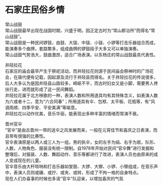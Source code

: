 # 石家庄民俗乡情  

常山战鼓  
常山战鼓最早出现在战国时期，兴盛于明，因正定古时为“常山郡治所”而得名“常山战鼓”。   
常山战鼓是一种民间锣鼓，由鼓、大钹、中钹、小钹、小锣等打击乐器组合而成，能演奏多个曲牌，套路繁多，组成曲牌的锣鼓段子大多又可以单独演奏。   
常山战鼓气势浩大，鼓曲激昂，适合广场表演。以东杨庄的常山战鼓最具代表性。   
  
井陉拉花  
石家庄的庙会最早产生于祭祀活动，而井陉拉花则源于民间庙会祭神时的广场花会，在唐代便有记载，因起源及流行于井陉县而得名。关于井陉拉花的传说很多，后人大多认为是因井陉县山路较多，崎岖不平，而古时妇女又是小脚，需要男人搀扶行走，进而就形成了这一民间舞蹈。   
井陉拉花属于北方秧歌的一种，表演人数和所用道具均有其特殊含义，如表演人数为六或者十二，意为“六合同春”；所用道具有伞、包袱、太平板、花瓶等，有“风调雨顺、四季平安、平安美满”等喻意。   
井陉拉花以动作优美，音乐华丽，能表现出多种丰富的情绪而常演不衰。   
  
晋州官伞  
“官伞”是由古晋州一带的送伞之风发展而来，一般在元宵佳节和喜庆之日表演，而且带有很强的比赛性。   
官伞表演原是以两人或三人为一组，男的执伞，女的左手为绢、右手为扇，队形、人数，人物角色、服装没有统一限制。自1978年开始对民间“官伞舞”进行发掘和整理后，对服装、人数、舞蹈动作、音乐等都进行了改进，表演人员也由原来的成人变成现在的儿童。   
官伞音乐由大杆唢呐和打击乐器如堂鼓、大锣、大镲、小锣、小镲组成，在音乐声中，表演人员则或碾、或拧、或夹、或转，形成了不拘一格的自身特点。   
现在人们办喜事的时候也多请“官伞”队迎亲，以增加喜庆的气氛  
